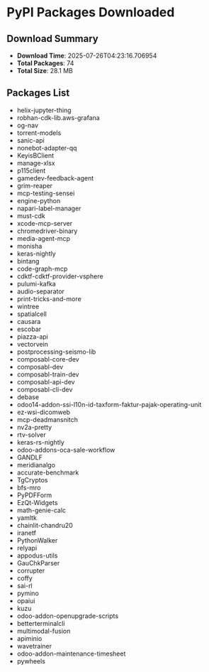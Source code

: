 # PyPI Packages Downloaded

## Download Summary
- **Download Time**: 2025-07-26T04:23:16.706954
- **Total Packages**: 74
- **Total Size**: 28.1 MB

## Packages List
- helix-jupyter-thing
- robhan-cdk-lib.aws-grafana
- og-nav
- torrent-models
- sanic-api
- nonebot-adapter-qq
- KeyisBClient
- manage-xlsx
- p115client
- gamedev-feedback-agent
- grim-reaper
- mcp-testing-sensei
- engine-python
- napari-label-manager
- must-cdk
- xcode-mcp-server
- chromedriver-binary
- media-agent-mcp
- monisha
- keras-nightly
- bintang
- code-graph-mcp
- cdktf-cdktf-provider-vsphere
- pulumi-kafka
- audio-separator
- print-tricks-and-more
- wintree
- spatialcell
- causara
- escobar
- piazza-api
- vectorvein
- postprocessing-seismo-lib
- composabl-core-dev
- composabl-dev
- composabl-train-dev
- composabl-api-dev
- composabl-cli-dev
- debase
- odoo14-addon-ssi-l10n-id-taxform-faktur-pajak-operating-unit
- ez-wsi-dicomweb
- mcp-deadmansnitch
- nv2a-pretty
- rtv-solver
- keras-rs-nightly
- odoo-addons-oca-sale-workflow
- GANDLF
- meridianalgo
- accurate-benchmark
- TgCryptos
- bfs-mro
- PyPDFForm
- EzQt-Widgets
- math-genie-calc
- yamltk
- chainlit-chandru20
- iranetf
- PythonWalker
- relyapi
- appodus-utils
- GauChkParser
- corrupter
- coffy
- sai-rl
- pymino
- opaiui
- kuzu
- odoo-addon-openupgrade-scripts
- betterterminalcli
- multimodal-fusion
- apiminio
- wavetrainer
- odoo-addon-maintenance-timesheet
- pywheels
